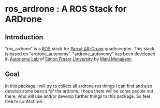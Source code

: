 # ros_ardrone : A ROS Stack for ARDrone

## Introduction

"ros_ardrone" is a [ROS](http://ros.org/ "Robot Operating System") stack for [Parrot AR-Drone](http://http://ardrone.parrot.com/parrot-ar-drone/select-site) quadrocopter. This stack is based on "ardrone_autonomy". "ardrone_autonomy" has been developed in [Autonomy Lab](http://autonomy.cs.sfu.ca) of [Simon Fraser University](http://www.sfu.ca) by [Mani Monajjemi](http://sfu.ca/~mmonajje).

## Goal

In this package i will try to collect all ardrone ros things i can find and also develop some basics for the ardrone. I hope there will be some people out there, who will use and/or develop further things to this package. So feel free to contact me.

